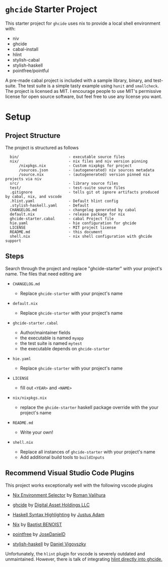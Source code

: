 # `ghcide` Starter Project

This starter project for `ghcide` uses nix to provide a local shell environment with:
  - niv
  - ghcide
  - cabal-install
  - hlint
  - stylish-cabal
  - stylish-haskell
  - pointfree/pointful


A pre-made cabal project is included with a sample library, binary, and test-suite. The test suite is a simple tasty example using `hunit` and `smallcheck`. The project is licensed as MIT. I encourage people to use MIT's permissive license for open source software, but feel free to use any license you want.

# Setup

## Project Structure

The project is structured as follows
```
  bin/                      - executable source files
  nix/                      - nix files and niv version pinning
      /nixpkgs.nix          - Custom nixpkgs for project
      /sources.json         - (autogenerated) niv sources metadata
      /source.nix           - (autogenerated) version pinned nix projects via niv 
  src/                      - library source files
  test/                     - test-suite source files
  .gitignore                - tells git ot ignore artifacts produced by cabal, nix, and vscode
  .hlint.yaml               - Default hlint config
  .stylish-haskell.yaml     - Default 
  CHANGELOG.md              - changelog generated by cabal
  default.nix               - release package for nix
  ghcide-starter.cabal      - cabal Project file
  hie.yaml                  - hie configuration for ghcide
  LICENSE                   - MIT project license
  README.md                 - this document
  shell.nix                 - nix shell configuration with ghcide support
```


## Steps

Search through the project and replace "ghcide-starter" with your project's name. The files that need editing are
  - `CHANGELOG.md`
    - Replace `ghcide-starter` with your project's name


  - `default.nix`
    - Replace `ghcide-starter` with your project's name
  
  - `ghcide-starter.cabal`
    - Author/maintainer fields
    - the executable is named `myapp`
    - the test suite is named `mytest`
    - the executable depends on `ghcide-starter`

  - `hie.yaml`
    - Replace `ghcide-starter` with your project's name
  
  - `LICENSE`
    - fill out `<YEAR>` and `<NAME>`

  - `nix/nixpkgs.nix`
    - replace the `ghcide-starter` haskell package override with the your project's name

  - `README.md`
    - Write your own!

  - `shell.nix`
    - Replace all instances of `ghcide-starter` with your project's name
    - Add additional build tools to `buildInputs`


## Recommend Visual Studio Code Plugins

This project works exceptionally well with the following vscode plugins
  - [Nix Environment Selector](https://marketplace.visualstudio.com/items?itemName=arrterian.nix-env-selector) by [Roman Valihura](https://marketplace.visualstudio.com/publishers/arrterian)
  
  - [ghcide](https://marketplace.visualstudio.com/items?itemName=DigitalAssetHoldingsLLC.ghcide) by [Digital Asset Holdings LLC](https://marketplace.visualstudio.com/publishers/DigitalAssetHoldingsLLC)
  
  - [Haskell Syntax Highlighting](https://marketplace.visualstudio.com/items?itemName=justusadam.language-haskell) by [Justus Adam](https://marketplace.visualstudio.com/publishers/justusadam)

  - [Nix](https://marketplace.visualstudio.com/items?itemName=bbenoist.Nix) by [Baptist BENOIST](https://marketplace.visualstudio.com/publishers/bbenoist)
  
  - [pointfree](https://marketplace.visualstudio.com/items?itemName=JoseDanielD.haskell-pointfree) by [JoseDanielD](https://marketplace.visualstudio.com/publishers/JoseDanielD)
  
  - [stylish-haskell](https://marketplace.visualstudio.com/items?itemName=vigoo.stylish-haskell) by [Daniel Vigovszky](https://marketplace.visualstudio.com/publishers/vigoo)

Unfortunately, the `hlint` plugin for vscode is severely outdated and unmaintained. However, there is talk of integrating [hlint directly into ghcide.](https://github.com/digital-asset/ghcide/issues/104)
